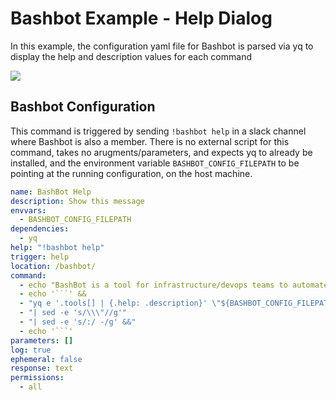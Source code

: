 # Bashbot Example - Help Dialog

In this example, the configuration yaml file for Bashbot is parsed via yq to display the help and description values for each command

<img src="https://i.imgur.com/QC2av32.gif" />

## Bashbot Configuration

This command is triggered by sending `!bashbot help` in a slack channel where Bashbot is also a member. There is no external script for this command, takes no arugments/parameters, and expects yq to already be installed, and the environment variable `BASHBOT_CONFIG_FILEPATH` to be pointing at the running configuration, on the host machine.

```yaml
name: BashBot Help
description: Show this message
envvars:
  - BASHBOT_CONFIG_FILEPATH
dependencies:
  - yq
help: "!bashbot help"
trigger: help
location: /bashbot/
command:
  - echo "BashBot is a tool for infrastructure/devops teams to automate tasks triggered by slash-command-like declarative configuration" &&
  - echo '```' &&
  - "yq e '.tools[] | {.help: .description}' \"${BASHBOT_CONFIG_FILEPATH}\""
  - "| sed -e 's/\\\"//g'"
  - "| sed -e 's/:/ -/g' &&"
  - echo '```'
parameters: []
log: true
ephemeral: false
response: text
permissions:
  - all
```

